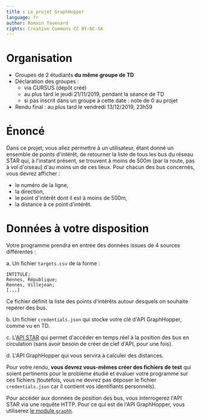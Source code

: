 ```yaml
---
title : Le projet GraphHopper
language: fr
author: Romain Tavenard
rights: Creative Commons CC BY-NC-SA
---
```


# Organisation

* Groupes de 2 étudiants **du même groupe de TD**
* Déclaration des groupes :
  * via CURSUS (dépôt créé)
  * au plus tard le jeudi 21/11/2019, pendant la séance de TD
  * si pas inscrit dans un groupe à cette date : note de 0 au projet
* Rendu final : au plus tard le vendredi 13/12/2019, 23h59

# Énoncé

Dans ce projet, vous allez permettre à un utilisateur, étant donné un ensemble
de points d'intérêt, de retourner la liste de tous les bus du réseau STAR qui,
à l'instant présent, se trouvent à moins de 500m (par la route, pas à vol
    d'oiseau) d'au moins un de ces lieux.
Pour chacun des bus concernés, vous devrez afficher :

- le numéro de la ligne,
- la direction,
- le point d'intérêt dont il est à moins de 500m,
- la distance à ce point d'intérêt.

# Données à votre disposition

Votre programme prendra en entrée des données issues de 4 sources différentes :

a. Un fichier `targets.csv` de la forme :
```
INTITULE;
Rennes, République;
Rennes, Villejean;
[...]
```
Ce fichier définit la liste des points d'intérêts autour desquels on souhaite
repérer des bus.

b. Un fichier `credentials.json` qui stocke votre clé d'API GraphHopper, comme
vu en TD.

c. L'[API STAR](https://data.explore.star.fr/explore/) qui permet d'accéder en
temps réel à la position des bus en circulation (sans avoir besoin de créer de
    clef d'API, pour une fois).

d. L'API GraphHopper qui vous servira à calculer des distances.

Pour votre rendu, **vous devrez vous-mêmes créer des fichiers de test** qui
soient pertinents pour le problème étudié et évaluer votre programme sur ces
fichiers (toutefois, vous ne devrez pas déposer le fichier `credentials.json`
    car il contient vos identifiants personnels).

Pour accéder aux données de position des bus, vous interrogerez l'API STAR via
une requête HTTP.
Pour ce qui est de l'API GraphHopper, vous utiliserez
[le module `graphh`](https://graphh.readthedocs.io).
